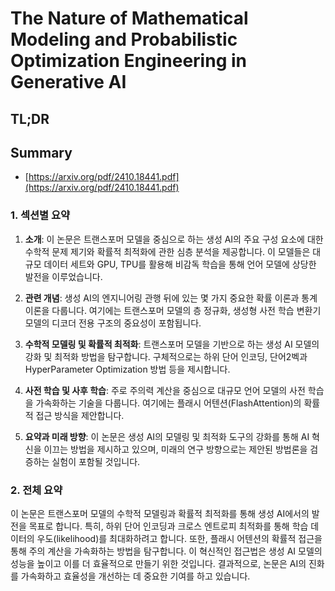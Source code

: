 # The Nature of Mathematical Modeling and Probabilistic Optimization Engineering in Generative AI
## TL;DR
## Summary
- [https://arxiv.org/pdf/2410.18441.pdf](https://arxiv.org/pdf/2410.18441.pdf)

### 1. 섹션별 요약
1. **소개**: 이 논문은 트랜스포머 모델을 중심으로 하는 생성 AI의 주요 구성 요소에 대한 수학적 문제 제기와 확률적 최적화에 관한 심층 분석을 제공합니다. 이 모델들은 대규모 데이터 세트와 GPU, TPU를 활용해 비감독 학습을 통해 언어 모델에 상당한 발전을 이루었습니다.

2. **관련 개념**: 생성 AI의 엔지니어링 관행 뒤에 있는 몇 가지 중요한 확률 이론과 통계 이론을 다룹니다. 여기에는 트랜스포머 모델의 층 정규화, 생성형 사전 학습 변환기 모델의 디코더 전용 구조의 중요성이 포함됩니다.

3. **수학적 모델링 및 확률적 최적화**: 트랜스포머 모델을 기반으로 하는 생성 AI 모델의 강화 및 최적화 방법을 탐구합니다. 구체적으로는 하위 단어 인코딩, 단어2벡과 HyperParameter Optimization 방법 등을 제시합니다.

4. **사전 학습 및 사후 학습**: 주로 주의력 계산을 중심으로 대규모 언어 모델의 사전 학습을 가속화하는 기술을 다룹니다. 여기에는 플래시 어텐션(FlashAttention)의 확률적 접근 방식을 제안합니다.

5. **요약과 미래 방향**: 이 논문은 생성 AI의 모델링 및 최적화 도구의 강화를 통해 AI 혁신을 이끄는 방법을 제시하고 있으며, 미래의 연구 방향으로는 제안된 방법론을 검증하는 실험이 포함될 것입니다.

### 2. 전체 요약
이 논문은 트랜스포머 모델의 수학적 모델링과 확률적 최적화를 통해 생성 AI에서의 발전을 목표로 합니다. 특히, 하위 단어 인코딩과 크로스 엔트로피 최적화를 통해 학습 데이터의 우도(likelihood)를 최대화하려고 합니다. 또한, 플래시 어텐션의 확률적 접근을 통해 주의 계산을 가속화하는 방법을 탐구합니다. 이 혁신적인 접근법은 생성 AI 모델의 성능을 높이고 이를 더 효율적으로 만들기 위한 것입니다. 결과적으로, 논문은 AI의 진화를 가속화하고 효율성을 개선하는 데 중요한 기여를 하고 있습니다.
